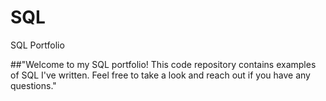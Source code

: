 # SQL
SQL Portfolio


##"Welcome to my SQL portfolio! This code repository contains examples of SQL I've written. Feel free to take a look and reach out if you have any questions."

